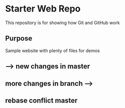 # Starter Web Repo

This repository is for showing how Git and GitHub work

## Purpose

Sample website with plenty of files for demos

## --> new changes in master

## more changes in branch -->


## rebase conflict master